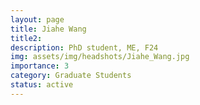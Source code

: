 ```yaml
---
layout: page
title: Jiahe Wang
title2:  
description: PhD student, ME, F24
img: assets/img/headshots/Jiahe_Wang.jpg
importance: 3
category: Graduate Students
status: active
---
```




